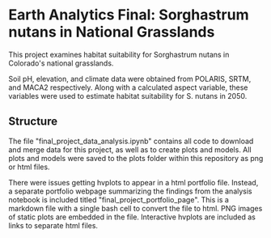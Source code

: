 # Earth Analytics Final: Sorghastrum nutans in National Grasslands
This project examines habitat suitability for Sorghastrum nutans in Colorado's national grasslands.

Soil pH, elevation, and climate data were obtained from POLARIS, SRTM, and MACA2 respectively. Along with a calculated aspect variable, these variables were used to estimate habitat suitability for S. nutans in 2050.

## Structure
The file "final_project_data_analysis.ipynb" contains all code to download and merge data for this project, as well as to create plots and models. All plots and models were saved to the plots folder within this repository as png or html files.

There were issues getting hvplots to appear in a html portfolio file. Instead, a separate portfolio webpage summarizing the findings from the analysis notebook is included titled "final_project_portfolio_page". This is a markdown file with a single bash cell to convert the file to html. PNG images of static plots are embedded in the file. Interactive hvplots are included as links to separate html files.
